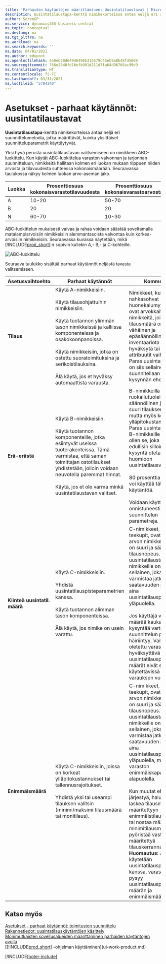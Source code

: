 ```yaml
---
title: 'Parhaiden käytäntöjen määrittäminen: Uusintatilaustavat | Microsoft Docs'
description: Uusintatilaustapa-kenttä nimikekorteissa antaa neljä eri suunnittelumetodia, jotka määrittävät, kuinka yksittäiset suunnitteluparametrit käyttäytyvät.
author: SorenGP
ms.service: dynamics365-business-central
ms.topic: conceptual
ms.devlang: na
ms.tgt_pltfrm: na
ms.workload: na
ms.search.keywords: ''
ms.date: 04/01/2021
ms.author: edupont
ms.openlocfilehash: 4a0eb78d64948498b315679c45eb9a8b48fd5606
ms.sourcegitcommit: 766e2840fd16efb901d211d7fa64d96766ac99d9
ms.translationtype: HT
ms.contentlocale: fi-FI
ms.lasthandoff: 03/31/2021
ms.locfileid: "5784340"
---
```

# <a name="setup-best-practices-reordering-policies"></a>Asetukset - parhaat käytännöt: uusintatilaustavat
**Uusintatilaustapa**-kenttä nimikekorteissa antaa neljä eri suunnittelumetodia, jotka määrittävät, kuinka yksittäiset suunnitteluparametrit käyttäytyvät.  

Yksi hyvä perusta uusintatilaustavan valitsemiseen on nimikkeen ABC-luokittelu. Kun käytät ABC-luokittelua varaston valvonnan ja tarjonnan suunnitteluun, nimikkeitä hallitaan kolmen eri luokan mukaan riippuen niiden arvosta ja tilavuudesta suhteessa kokonaismäärään. Seuraavassa taulukossa näkyy kolmen luokan arvo-aseman jako.

|Luokka|Prosenttiosuus kokonaisvarastotilavuudesta|Prosenttiosuus kokonaisvarastoarvosta|
|-----|-----------------------------|----------------------------|
|A|10-20|50-70|
|B|20|20|
|N|60-70|10-30|

ABC-luokittelun mukaisesti vaivaa ja rahaa voidaan säästää soveltamalla matalampiarvoisiin nimikkeisiin alemmantasoista valvontaa kuin korkea-arvoisiin nimikkeisiin. Seuraavassa kuvassa näytetään, mikä [!INCLUDE[prod_short](includes/prod_short.md)]:n sopivin kullekin A,- B,- ja C-kohteille.

![ABC-luokittelu](media/abc_classification.png "abc_classification")

Seuraava taulukko sisältää parhaat käytännöt neljästä tavasta valitsemiseen.  

|Asetusvaihtoehto|Parhaat käytännöt|Kommentti|  
|------------------|-------------------|-------------|  
|**Tilaus**|Käytä A-nimikkeisiin.<br /><br /> Käytä tilausohjattuihin nimikkeisiin.<br /><br /> Käytä tuotannon ylimmän tason nimikkeissä ja kalliissa komponenteissa ja osakokoonpanoissa.<br /><br /> Käytä nimikkeisiin, jotka on ostettu suoratoimituksina ja serikoistilauksina.<br /><br /> Älä käytä, jos et hyväksy automaattista varausta.|Nimikkeet, kuten nahkasohvat huonekalumyymälässä, ovat arvokkaita nimikkeitä, joiden tilausmäärä on vähäinen ja epäsäännöllinen, joten inventaariota ei hyväksytä tai vaaditut attribuutit vaihtelevat. Paras uusintatilaustapa on siis sellainen, joka suunnitellaan erityisesti kysynnän ehdoilla.|  
|**Erä-erästä**|Käytä B-nimikkeisiin.<br /><br /> Käytä tuotannon komponenteille, jotka esiintyvät useissa tuoterakenteissa. Tämä varmistaa, että saman toimittajan ostotilaukset yhdistetään, jolloin voidaan neuvotella paremmat hinnat.<br /><br /> Käytä, jos et ole varma minkä uusintatilaustavan valitset.|B-nimikkeillä kuten ruokailutuoleilla, on säännöllinen ja melko suuri tilauksen nopeus, mutta myös korkeat ylläpitokustannukset. Paras uusintatilaustapa B-nimikkeille on näin ollen se, joka on edullisin silloin, kun kysyntä otetaan huomioon uusintatilausvälissä.<br /><br /> 80 prosenttia kohteista voi käyttää tätä käytäntöä.<br /><br /> Voidaan käyttää onnistuneesti ilman suunnittelun parametreja.|  
|**Kiinteä uusintatil. määrä**|Käytä C-nimikkeisiin.<br /><br /> Yhdistä uusintatilauspisteparametrien kanssa.<br /><br /> Käytä tuotannon alimman tason komponenteissa.<br /><br /> Älä käytä, jos nimike on usein varattu.|C-nimikkeet, kuten teekupit, ovat vähäsen arvon nimikkeitä, jolla on suuri ja säännöllinen tilausnopeus. Paras uusintatilaustapa C-nimikkeille on siis sellainen, joka varmistaa jatkuvan saatavuuden pysymällä aina uusintatilauspisteen yläpuolella.<br /><br /> Jos käyttäjä varaa määrää kaukaista kysyntää varten, suunnittelun perusta häiriintyy. Vaikka oletettu varastotaso on hyväksyttävä suhteessa uusintatilauspisteeseen, määrät eivät ehkä ole käytettävissä varauksen vuoksi.|  
|**Enimmäismäärä**|Käytä C-nimikkeisiin, joissa on korkeat ylläpitokustannukset tai tallennusrajoitukset.<br /><br /> Yhdistä yksi tai useampi tilauksen valitsin (minimi/maksimi tilausmäärä tai monitilaus).|C-nimikkeet, kuten teekupit, ovat vähäsen arvon nimikkeitä, jolla on suuri ja säännöllinen tilausnopeus. Paras uusintatilaustapa C-nimikkeille on siis sellainen, joka varmistaa jatkuvan saatavuuden pysymällä aina uusintatilauspisteen yläpuolella, mutta varaston enimmäiskapasiteetin alapuolella.<br /><br /> Kun muutat ehdotettua järjestyä, haluat ehkä laskea tilausmäärää määritettyyn enimmäistilausmäärään tai nostaa määritettyyn minimitilausmäärään tai pyöristää vastaamaan määritettyä tilauskerrannaista. **Huomautus:**  Jos tätä käytetään uusintatilauspisteen kanssa, varaston määrä pysyy uusintatilauspisteen määrän ja enimmäismäärän välillä.|  

## <a name="see-also"></a>Katso myös  
 [Asetukset - parhaat käytännöt: toimitusten suunnittelu](setup-best-practices-supply-planning.md)   
 [Rakennetiedot: uusintatilauskäytäntöjen käsittely](design-details-handling-reordering-policies.md)   
 [Monimutkaisten sovellusalueiden määrittäminen parhaiden käytäntöjen avulla](set-up-complex-application-areas-using-best-practices.md)  
 [[!INCLUDE[prod_short](includes/prod_short.md)] -ohjelman käyttäminen](ui-work-product.md)


[!INCLUDE[footer-include](includes/footer-banner.md)]